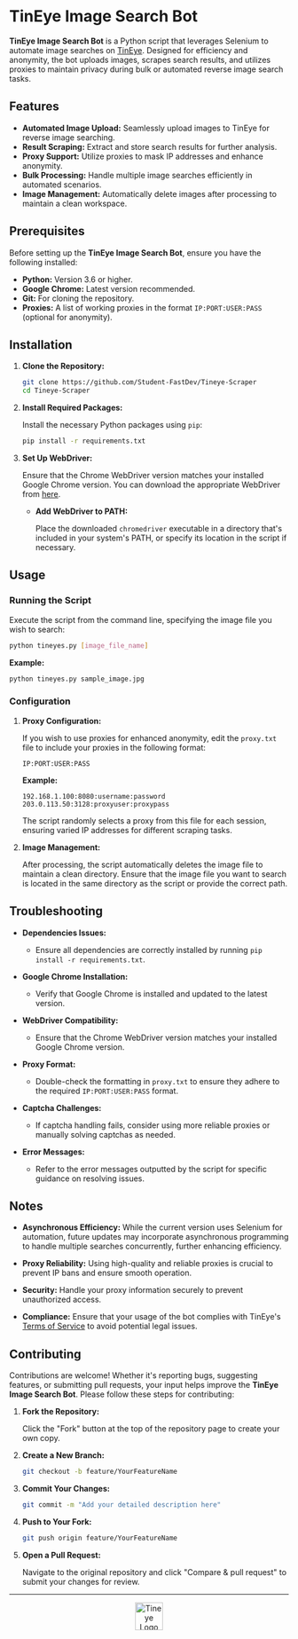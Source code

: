 # TinEye Image Search Bot

**TinEye Image Search Bot** is a Python script that leverages Selenium to automate image searches on [TinEye](https://tineye.com/). Designed for efficiency and anonymity, the bot uploads images, scrapes search results, and utilizes proxies to maintain privacy during bulk or automated reverse image search tasks.

## Features

- **Automated Image Upload:** Seamlessly upload images to TinEye for reverse image searching.
- **Result Scraping:** Extract and store search results for further analysis.
- **Proxy Support:** Utilize proxies to mask IP addresses and enhance anonymity.
- **Bulk Processing:** Handle multiple image searches efficiently in automated scenarios.
- **Image Management:** Automatically delete images after processing to maintain a clean workspace.

## Prerequisites

Before setting up the **TinEye Image Search Bot**, ensure you have the following installed:

- **Python:** Version 3.6 or higher.
- **Google Chrome:** Latest version recommended.
- **Git:** For cloning the repository.
- **Proxies:** A list of working proxies in the format `IP:PORT:USER:PASS` (optional for anonymity).

## Installation

1. **Clone the Repository:**

    ```sh
    git clone https://github.com/Student-FastDev/Tineye-Scraper
    cd Tineye-Scraper
    ```

2. **Install Required Packages:**

    Install the necessary Python packages using `pip`:

    ```sh
    pip install -r requirements.txt
    ```

3. **Set Up WebDriver:**

    Ensure that the Chrome WebDriver version matches your installed Google Chrome version. You can download the appropriate WebDriver from [here](https://sites.google.com/a/chromium.org/chromedriver/downloads).

    - **Add WebDriver to PATH:**
      
      Place the downloaded `chromedriver` executable in a directory that's included in your system's PATH, or specify its location in the script if necessary.

## Usage

### Running the Script

Execute the script from the command line, specifying the image file you wish to search:

```bash
python tineyes.py [image_file_name]
```

**Example:**

```bash
python tineyes.py sample_image.jpg
```

### Configuration

1. **Proxy Configuration:**

    If you wish to use proxies for enhanced anonymity, edit the `proxy.txt` file to include your proxies in the following format:

    ```plaintext
    IP:PORT:USER:PASS
    ```

    **Example:**

    ```plaintext
    192.168.1.100:8080:username:password
    203.0.113.50:3128:proxyuser:proxypass
    ```

    The script randomly selects a proxy from this file for each session, ensuring varied IP addresses for different scraping tasks.

2. **Image Management:**

    After processing, the script automatically deletes the image file to maintain a clean directory. Ensure that the image file you want to search is located in the same directory as the script or provide the correct path.

## Troubleshooting

- **Dependencies Issues:**
  
  - Ensure all dependencies are correctly installed by running `pip install -r requirements.txt`.
  
- **Google Chrome Installation:**
  
  - Verify that Google Chrome is installed and updated to the latest version.
  
- **WebDriver Compatibility:**
  
  - Ensure that the Chrome WebDriver version matches your installed Google Chrome version.
  
- **Proxy Format:**
  
  - Double-check the formatting in `proxy.txt` to ensure they adhere to the required `IP:PORT:USER:PASS` format.

- **Captcha Challenges:**
  
  - If captcha handling fails, consider using more reliable proxies or manually solving captchas as needed.

- **Error Messages:**
  
  - Refer to the error messages outputted by the script for specific guidance on resolving issues.

## Notes

- **Asynchronous Efficiency:** While the current version uses Selenium for automation, future updates may incorporate asynchronous programming to handle multiple searches concurrently, further enhancing efficiency.
  
- **Proxy Reliability:** Using high-quality and reliable proxies is crucial to prevent IP bans and ensure smooth operation.

- **Security:** Handle your proxy information securely to prevent unauthorized access.

- **Compliance:** Ensure that your usage of the bot complies with TinEye's [Terms of Service](https://tineye.com/legal) to avoid potential legal issues.

## Contributing

Contributions are welcome! Whether it's reporting bugs, suggesting features, or submitting pull requests, your input helps improve the **TinEye Image Search Bot**. Please follow these steps for contributing:

1. **Fork the Repository:**

    Click the "Fork" button at the top of the repository page to create your own copy.

2. **Create a New Branch:**

    ```sh
    git checkout -b feature/YourFeatureName
    ```

3. **Commit Your Changes:**

    ```sh
    git commit -m "Add your detailed description here"
    ```

4. **Push to Your Fork:**

    ```sh
    git push origin feature/YourFeatureName
    ```

5. **Open a Pull Request:**

    Navigate to the original repository and click "Compare & pull request" to submit your changes for review.

---

<div align="center">  
    <img src="https://www.maltego.com/images/uploads/tineye-logo.png" alt="Tineye Logo" width="50px">
</div>
